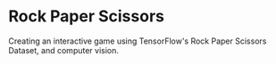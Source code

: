 # Rock Paper Scissors
Creating an interactive game using TensorFlow's Rock Paper Scissors Dataset, and computer vision. 

